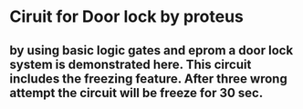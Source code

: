 # Ciruit for Door lock by proteus
## by using basic logic gates and eprom a door lock system is demonstrated here. This circuit includes the freezing feature. After three wrong attempt the circuit will be freeze for 30 sec.

